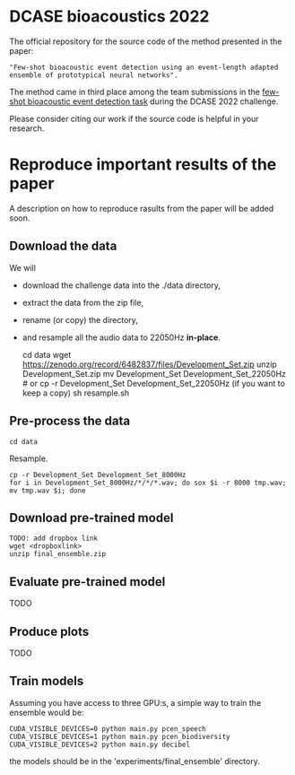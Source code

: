 # DCASE bioacoustics 2022
The official repository for the source code of the method presented in the paper:

    "Few-shot bioacoustic event detection using an event-length adapted ensemble of prototypical neural networks".

The method came in third place among the team submissions in the [few-shot bioacoustic event detection task](https://dcase.community/challenge2022/task-few-shot-bioacoustic-event-detection-results) during the DCASE 2022 challenge.

Please consider citing our work if the source code is helpful in your research.

# Reproduce important results of the paper
A description on how to reproduce rasults from the paper will be added soon.

## Download the data

We will
- download the challenge data into the ./data directory, 
- extract the data from the zip file, 
- rename (or copy) the directory, 
- and resample all the audio data to 22050Hz __in-place__.

    cd data
    wget https://zenodo.org/record/6482837/files/Development_Set.zip
    unzip Development_Set.zip
    mv Development_Set Development_Set_22050Hz # or cp -r Development_Set Development_Set_22050Hz (if you want to keep a copy)
    sh resample.sh

## Pre-process the data 

    cd data
    

Resample.

    cp -r Development_Set Development_Set_8000Hz
    for i in Development_Set_8000Hz/*/*/*.wav; do sox $i -r 8000 tmp.wav; mv tmp.wav $i; done
    
## Download pre-trained model

    TODO: add dropbox link
    wget <dropboxlink>
    unzip final_ensemble.zip

## Evaluate pre-trained model
TODO

## Produce plots
TODO

## Train models
Assuming you have access to three GPU:s, a simple way to train the ensemble would be:

    CUDA_VISIBLE_DEVICES=0 python main.py pcen_speech
    CUDA_VISIBLE_DEVICES=1 python main.py pcen_biodiversity
    CUDA_VISIBLE_DEVICES=2 python main.py decibel
    
the models should be in the 'experiments/final_ensemble' directory.
